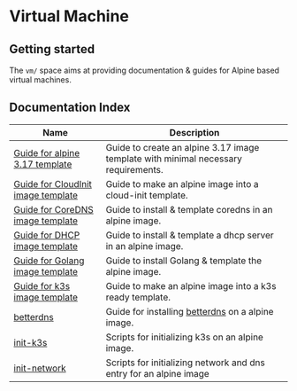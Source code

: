 # Virtual Machine

## Getting started

The `vm/` space aims at providing documentation & guides for Alpine based virtual machines.

## Documentation Index

| Name                                                  | Description                                                                                          |
|-------------------------------------------------------|------------------------------------------------------------------------------------------------------|
| [Guide for alpine 3.17 template](./alpine-3-17.md)    | Guide to create an alpine 3.17 image template with minimal necessary requirements.                   |
| [Guide for CloudInit image template](./cloud_init.md) | Guide to make an alpine image into a cloud-init template.                                            |
| [Guide for CoreDNS image template](./coredns.md)      | Guide to install & template coredns in an alpine image.                                              |
| [Guide for DHCP image template](./dhcp.md)            | Guide to install & template a dhcp server in an alpine image.                                        |
| [Guide for Golang image template](./go.md)            | Guide to install Golang & template the alpine image.                                                 |
| [Guide for k3s image template](./k3s.md)              | Guide to make an alpine image into a k3s ready template.                                             |
| [betterdns](./betterdns/install.md)                   | Guide for installing [betterdns](https://github.com/alexandremahdhaoui/betterdns) on a alpine image. |
| [init-k3s](./init-k3s)                                | Scripts for initializing k3s on an alpine image.                                                     |
| [init-network](./init-network)                        | Scripts for initializing network and dns entry for an alpine image                                   |
